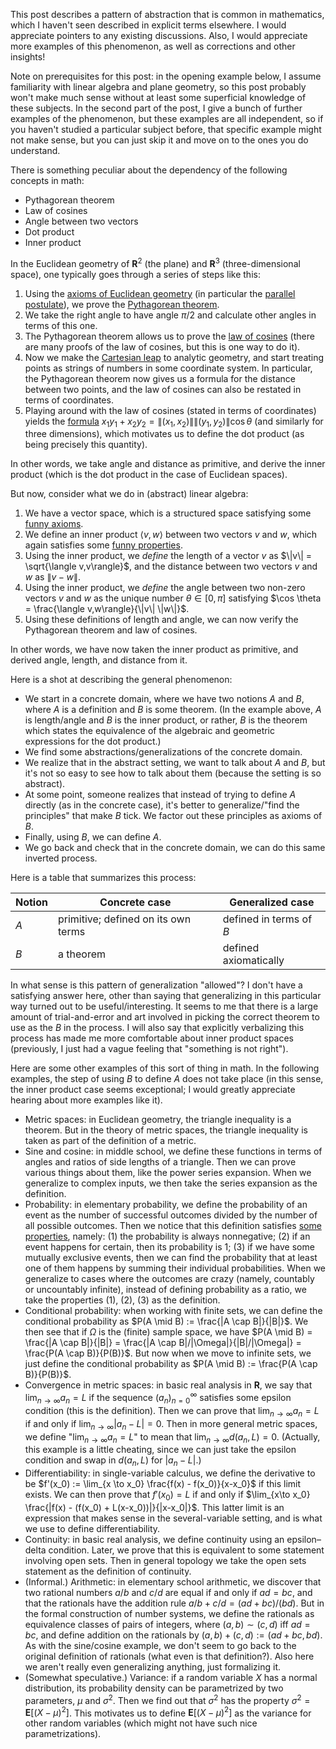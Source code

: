 This post describes a pattern of abstraction that is common in mathematics, which I haven't seen described in explicit terms elsewhere. I would appreciate pointers to any existing discussions. Also, I would appreciate more examples of this phenomenon, as well as corrections and other insights!

Note on prerequisites for this post: in the opening example below, I assume familiarity with linear algebra and plane geometry, so this post probably won't make much sense without at least some superficial knowledge of these subjects. In the second part of the post, I give a bunch of further examples of the phenomenon, but these examples are all independent, so if you haven't studied a particular subject before, that specific example might not make sense, but you can just skip it and move on to the ones you do understand.

There is something peculiar about the dependency of the following concepts in math:

* Pythagorean theorem
* Law of cosines
* Angle between two vectors
* Dot product
* Inner product

In the Euclidean geometry of $\mathbf R^2$ (the plane) and $\mathbf R^3$ (three-dimensional space), one typically goes through a series of steps like this:

1. Using the [axioms of Euclidean geometry](https://en.wikipedia.org/wiki/Euclidean_geometry#Axioms) (in particular the [parallel postulate](https://en.wikipedia.org/wiki/Parallel_postulate)), we prove the [Pythagorean theorem](https://en.wikipedia.org/wiki/Pythagorean_theorem).
2. We take the right angle to have angle $\pi/2$ and calculate other angles in terms of this one.
3. The Pythagorean theorem allows us to prove the [law of cosines](https://en.wikipedia.org/wiki/Law_of_cosines) (there are many proofs of the law of cosines, but this is one way to do it).
4. Now we make the [Cartesian leap](https://en.wikipedia.org/wiki/Cartesian_coordinate_system) to analytic geometry, and start treating points as strings of numbers in some coordinate system. In particular, the Pythagorean theorem now gives us a formula for the distance between two points, and the law of cosines can also be restated in terms of coordinates.
5. Playing around with the law of cosines (stated in terms of coordinates) yields the [formula](https://en.wikipedia.org/wiki/Dot_product#Definition) $x_1y_1 + x_2y_2 = \|(x_1,x_2)\| \|(y_1,y_2)\| \cos \theta$ (and similarly for three dimensions), which motivates us to define the dot product (as being precisely this quantity).

In other words, we take angle and distance as primitive, and derive the inner product (which is the dot product in the case of Euclidean spaces).

But now, consider what we do in (abstract) linear algebra:

1. We have a vector space, which is a structured space satisfying some [funny axioms](https://en.wikipedia.org/wiki/Vector_space#Definition).
2. We define an inner product $\langle v,w\rangle$ between two vectors $v$ and $w$, which again satisfies some [funny properties](https://en.wikipedia.org/wiki/Inner_product_space#Definition).
3. Using the inner product, we _define_ the length of a vector $v$ as $\|v\| = \sqrt{\langle v,v\rangle}$, and the distance between two vectors $v$ and $w$ as $\|v-w\|$.
4. Using the inner product, we _define_ the angle between two non-zero vectors $v$ and $w$ as the unique number $\theta \in [0,\pi]$ satisfying $\cos \theta = \frac{\langle v,w\rangle}{\|v\| \|w\|}$.
5. Using these definitions of length and angle, we can now verify the Pythagorean theorem and law of cosines.

In other words, we have now taken the inner product as primitive, and derived angle, length, and distance from it.

Here is a shot at describing the general phenomenon:

* We start in a concrete domain, where we have two notions $A$ and $B$, where $A$ is a definition and $B$ is some theorem. (In the example above, $A$ is length/angle and $B$ is the inner product, or rather, $B$ is the theorem which states the equivalence of the algebraic and geometric expressions for the dot product.)
* We find some abstractions/generalizations of the concrete domain.
* We realize that in the abstract setting, we want to talk about $A$ and $B$, but it's not so easy to see how to talk about them (because the setting is so abstract).
* At some point, someone realizes that instead of trying to define $A$ directly (as in the concrete case), it's better to generalize/"find the principles" that make $B$ tick. We factor out these principles as axioms of $B$.
* Finally, using $B$, we can define $A$.
* We go back and check that in the concrete domain, we can do this same inverted process.

Here is a table that summarizes this process:

|Notion|Concrete case|Generalized case|
|------|-------------|----------------|
|$A$|primitive; defined on its own terms|defined in terms of $B$|
|$B$|a theorem|defined axiomatically|

In what sense is this pattern of generalization "allowed"? I don't have a satisfying answer here, other than saying that generalizing in this particular way turned out to be useful/interesting. It seems to me that there is a large amount of trial-and-error and art involved in picking the correct theorem to use as the $B$ in the process. I will also say that explicitly verbalizing this process has made me more comfortable about inner product spaces (previously, I just had a vague feeling that "something is not right").

Here are some other examples of this sort of thing in math. In the following examples, the step of using $B$ to define $A$ does not take place (in this sense, the inner product case seems exceptional; I would greatly appreciate hearing about more examples like it).

* Metric spaces: in Euclidean geometry, the triangle inequality is a theorem. But in the theory of metric spaces, the triangle inequality is taken as part of the definition of a metric.
* Sine and cosine: in middle school, we define these functions in terms of angles and ratios of side lengths of a triangle. Then we can prove various things about them, like the power series expansion. When we generalize to complex inputs, we then take the series expansion as the definition.
* Probability: in elementary probability, we define the probability of an event as the number of successful outcomes divided by the number of all possible outcomes. Then we notice that this definition satisfies [some properties](https://en.wikipedia.org/wiki/Probability_axioms#Axioms), namely: (1) the probability is always nonnegative; (2) if an event happens for certain, then its probability is $1$; (3) if we have some mutually exclusive events, then we can find the probability that at least one of them happens by summing their individual probabilities. When we generalize to cases where the outcomes are crazy (namely, countably or uncountably infinite), instead of defining probability as a ratio, we take the properties (1), (2), (3) as the definition.
* Conditional probability: when working with finite sets, we can define the conditional probability as $P(A \mid B) := \frac{|A \cap B|}{|B|}$. We then see that if $\Omega$ is the (finite) sample space, we have $P(A \mid B) = \frac{|A \cap B|}{|B|} = \frac{|A \cap B|/|\Omega|}{|B|/|\Omega|} = \frac{P(A \cap B)}{P(B)}$. But now when we move to infinite sets, we just define the conditional probability as $P(A \mid B) := \frac{P(A \cap B)}{P(B)}$.
* Convergence in metric spaces: in basic real analysis in $\mathbf R$, we say that $\lim_{n\to\infty} a_n = L$ if the sequence $(a_n)_{n=0}^\infty$ satisfies some epsilon condition (this is the definition). Then we can prove that $\lim_{n\to\infty} a_n = L$ if and only if $\lim_{n\to\infty} |a_n - L| = 0$. Then in more general metric spaces, we define "$\lim_{n\to\infty} a_n = L$" to mean that $\lim_{n\to\infty} d(a_n, L) = 0$. (Actually, this example is a little cheating, since we can just take the epsilon condition and swap in $d(a_n,L)$ for $|a_n-L|$.)
* Differentiability: in single-variable calculus, we define the derivative to be $f'(x_0) := \lim_{x \to x_0} \frac{f(x) - f(x_0)}{x-x_0}$ if this limit exists. We can then prove that $f'(x_0) = L$ if and only if $\lim_{x\to x_0} \frac{|f(x) - (f(x_0) + L(x-x_0))|}{|x-x_0|}$. This latter limit is an expression that makes sense in the several-variable setting, and is what we use to define differentiability.
* Continuity: in basic real analysis, we define continuity using an epsilon–delta condition. Later, we prove that this is equivalent to some statement involving open sets. Then in general topology we take the open sets statement as the definition of continuity.
* (Informal.) Arithmetic: in elementary school arithmetic, we discover that two rational numbers $a/b$ and $c/d$ are equal if and only if $ad = bc$, and that the rationals have the addition rule $a/b + c/d = (ad+bc)/(bd)$. But in the formal construction of number systems, we define the rationals as equivalence classes of pairs of integers, where $(a,b) \sim (c,d)$ iff $ad=bc$, and define addition on the rationals by $(a,b) + (c,d) := (ad+bc,bd)$. As with the sine/cosine example, we don't seem to go back to the original definition of rationals (what even is that definition?). Also here we aren't really even generalizing anything, just formalizing it.
* (Somewhat speculative.) Variance: if a random variable $X$ has a normal distribution, its probability density can be parametrized by two parameters, $\mu$ and $\sigma^2$. Then we find out that $\sigma^2$ has the property $\sigma^2 = \mathbf E[(X-\mu)^2]$. This motivates us to define $\mathbf E[(X-\mu)^2]$ as the variance for other random variables (which might not have such nice parametrizations).
